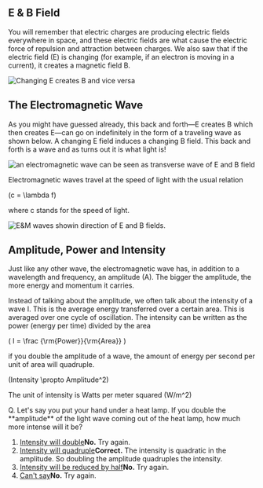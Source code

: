 E & B Field
-----------

You will remember that electric charges are producing electric fields everywhere in space, and these electric fields are what cause the electric force of repulsion and attraction between charges. We also saw that if the electric field (E) is changing (for example, if an electron is moving in a current), it creates a magnetic field B.

![Changing E creates B and vice versa](https://online.science.psu.edu/sites/default/files/phys010/W7photon/EtoB2.png)

The Electromagnetic Wave
------------------------

As you might have guessed already, this back and forth—E creates B which then creates E—can go on indefinitely in the form of a traveling wave as shown below. A changing E field induces a changing B field. This back and forth is a wave and as turns out it is what light is!

![an electromagnetic wave can be seen as transverse wave of E and B field](https://online.science.psu.edu/sites/default/files/phys010/W7photon/Electromagneticwave3D.gif)

Electromagnetic waves travel at the speed of light with the usual relation

\(c = \lambda f\)

where c stands for the speed of light.

![E&M waves showin direction of E and B fields. ](https://online.science.psu.edu/sites/default/files/phys010/W7photon/Onde_electromagnetique.svg_.png)

Amplitude, Power and Intensity
------------------------------

Just like any other wave, the electromagnetic wave has, in addition to a wavelength and frequency, an amplitude (A). The bigger the amplitude, the more energy and momentum it carries.

Instead of talking about the amplitude, we often talk about the intensity of a wave I. This is the average energy transferred over a certain area. This is averaged over one cycle of oscillation. The intensity can be written as the power (energy per time) divided by the area

\( I = \frac {\rm{Power}}{\rm{Area}} \)

if you double the amplitude of a wave, the amount of energy per second per unit of area will quadruple.

\(Intensity \propto Amplitude^2\)

The unit of intensity is Watts per meter squared \(W/m^2\)

<div class="question">Q. Let's say you put your hand under a heat lamp. If you double the **amplitude** of the light wave coming out of the heat lamp, how much more intense will it be?

1. [Intensity will double](#)**No.** Try again.
2. [Intensity will quadruple](#)**Correct.** The intensity is quadratic in the amplitude. So doubling the amplitude quadruples the intensity.
3. [Intensity will be reduced by half](#)**No.** Try again.
4. [Can't say](#)**No.** Try again.

</div>
